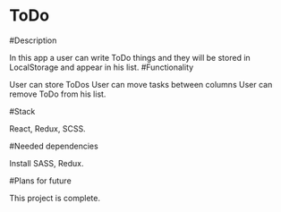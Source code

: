 # ToDo

#Description

In this app a user can write ToDo things and they will be stored in LocalStorage and appear in his list.
#Functionality

User can store ToDos
User can move tasks between columns
User can remove ToDo from his list.

#Stack

React, Redux, SCSS.

#Needed dependencies

Install SASS, Redux.

#Plans for future

This project is complete.
